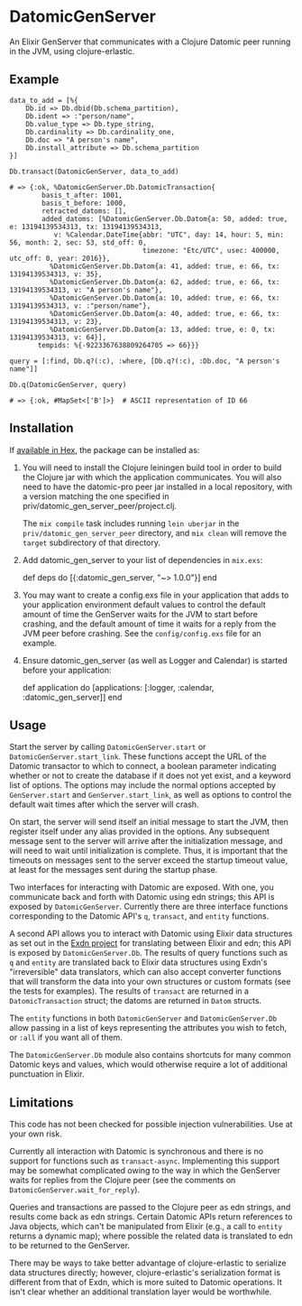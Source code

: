 # DatomicGenServer

An Elixir GenServer that communicates with a Clojure Datomic peer running in the 
JVM, using clojure-erlastic.

## Example

    data_to_add = [%{ 
        Db.id => Db.dbid(Db.schema_partition),
        Db.ident => :"person/name",
        Db.value_type => Db.type_string,
        Db.cardinality => Db.cardinality_one,
        Db.doc => "A person's name",
        Db.install_attribute => Db.schema_partition
    }]

    Db.transact(DatomicGenServer, data_to_add)

    # => {:ok, %DatomicGenServer.Db.DatomicTransaction{
            basis_t_after: 1001, 
            basis_t_before: 1000, 
            retracted_datoms: [],
            added_datoms: [%DatomicGenServer.Db.Datom{a: 50, added: true, e: 13194139534313, tx: 13194139534313,
               v: %Calendar.DateTime{abbr: "UTC", day: 14, hour: 5, min: 56, month: 2, sec: 53, std_off: 0, 
                                     timezone: "Etc/UTC", usec: 400000, utc_off: 0, year: 2016}},
              %DatomicGenServer.Db.Datom{a: 41, added: true, e: 66, tx: 13194139534313, v: 35},
              %DatomicGenServer.Db.Datom{a: 62, added: true, e: 66, tx: 13194139534313, v: "A person's name"},
              %DatomicGenServer.Db.Datom{a: 10, added: true, e: 66, tx: 13194139534313, v: :"person/name"},
              %DatomicGenServer.Db.Datom{a: 40, added: true, e: 66, tx: 13194139534313, v: 23},
              %DatomicGenServer.Db.Datom{a: 13, added: true, e: 0, tx: 13194139534313, v: 64}],      
           tempids: %{-9223367638809264705 => 66}}}

    query = [:find, Db.q?(:c), :where, [Db.q?(:c), :Db.doc, "A person's name"]]
    
    Db.q(DatomicGenServer, query)

    # => {:ok, #MapSet<['B']>}  # ASCII representation of ID 66

## Installation

If [available in Hex](https://hex.pm/docs/publish), the package can be installed as:

  1. You will need to install the Clojure leiningen build tool in order to build
     the Clojure jar with which the application communicates. You will also need
     to have the datomic-pro peer jar installed in a local repository, with a 
     version matching the one specified in priv/datomic_gen_server_peer/project.clj.
     
     The `mix compile` task includes running `lein uberjar` in the 
     `priv/datomic_gen_server_peer` directory, and `mix clean` will remove the `target` subdirectory of that directory.

  2. Add datomic_gen_server to your list of dependencies in `mix.exs`:

        def deps do
          [{:datomic_gen_server, "~> 1.0.0"}]
        end
  
  3. You may want to create a config.exs file in your application that adds to 
     your application environment default values to control the default amount of 
     time the GenServer waits for the JVM to start before crashing, and the default 
     amount of time it waits for a reply from the JVM peer before crashing. See
     the `config/config.exs` file for an example.
     
  4. Ensure datomic_gen_server (as well as Logger and Calendar) is started before 
     your application:

        def application do
          [applications: [:logger, :calendar, :datomic_gen_server]]
        end
        
## Usage

Start the server by calling `DatomicGenServer.start` or `DatomicGenServer.start_link`.
These functions accept the URL of the Datomic transactor to which to connect, a
boolean parameter indicating whether or not to create the database if it does not
yet exist, and a keyword list of options. The options may include the normal
options accepted by `GenServer.start` and `GenServer.start_link`, as well as 
options to control the default wait times after which the server will crash.

On start, the server will send itself an initial message to start the JVM, then 
register itself under any alias provided in the options. Any subsequent message
sent to the server will arrive after the initialization message, and will need
to wait until initialization is complete. Thus, it is important that the timeouts
on messages sent to the server exceed the startup timeout value, at least for the
messages sent during the startup phase.

Two interfaces for interacting with Datomic are exposed. With one, you communicate
back and forth with Datomic using edn strings; this API is exposed by 
`DatomicGenServer`. Currently there are three interface functions corresponding
to the Datomic API's `q`, `transact`, and `entity` functions.

A second API allows you to interact with Datomic using Elixir data structures as set 
out in the [Exdn project](http://github.com/psfblair/exdn) for translating between 
Elixir and edn; this API is exposed by `DatomicGenServer.Db`. The results of query
functions such as `q` and `entity` are translated back to Elixir data structures 
using Exdn's "irreversible" data translators, which can also accept converter 
functions that will transform the data into your own structures or custom formats
(see the tests for examples). The results of `transact` are returned in a
`DatomicTransaction` struct; the datoms are returned in `Datom` structs.

The `entity` functions in both `DatomicGenServer` and `DatomicGenServer.Db` allow 
passing in a list of keys representing the attributes you wish to fetch, or `:all` 
if you want all of them.

The `DatomicGenServer.Db` module also contains shortcuts for many common Datomic
keys and values, which would otherwise require a lot of additional punctuation 
in Elixir.

## Limitations

This code has not been checked for possible injection vulnerabilities. Use at 
your own risk.

Currently all interaction with Datomic is synchronous and there is no support for
functions such as `transact-async`. Implementing this support may be somewhat
complicated owing to the way in which the GenServer waits for replies from the
Clojure peer (see the comments on `DatomicGenServer.wait_for_reply`).

Queries and transactions are passed to the Clojure peer as edn strings, and results 
come back as edn strings. Certain Datomic APIs return references to Java objects,
which can't be manipulated from Elixir (e.g., a call to `entity` returns a 
dynamic map); where possible the related data is translated to edn to be 
returned to the GenServer.

There may be ways to take better advantage of clojure-erlastic to serialize data 
structures directly; however, clojure-erlastic's serialization format is different 
from that of Exdn, which is more suited to Datomic operations. It isn't clear 
whether an additional translation layer would be worthwhile.
